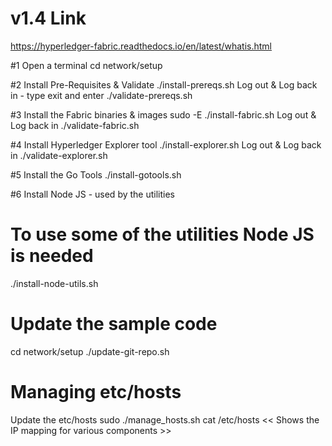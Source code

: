 # v1.4 Link
https://hyperledger-fabric.readthedocs.io/en/latest/whatis.html

#1 Open a terminal
cd network/setup

#2 Install Pre-Requisites & Validate
./install-prereqs.sh
Log out & Log back in - type exit and enter
./validate-prereqs.sh

#3 Install the Fabric binaries & images
sudo -E ./install-fabric.sh
Log out & Log back in
./validate-fabric.sh

#4 Install Hyperledger Explorer tool
./install-explorer.sh
Log out & Log back in
./validate-explorer.sh

#5 Install the Go Tools
./install-gotools.sh

#6 Install Node JS - used by the utilities 
# To use some of the utilities Node JS is needed
./install-node-utils.sh


#

# Update the sample code
cd network/setup
./update-git-repo.sh


# Managing etc/hosts
Update the etc/hosts
sudo ./manage_hosts.sh
cat /etc/hosts              << Shows the IP mapping for various components >>